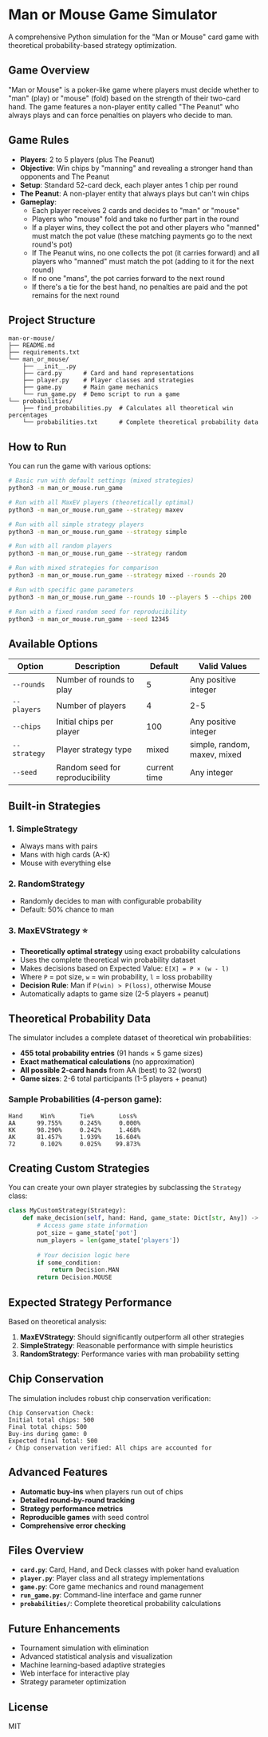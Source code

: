 # Man or Mouse Game Simulator

A comprehensive Python simulation for the "Man or Mouse" card game with theoretical probability-based strategy optimization.

## Game Overview

"Man or Mouse" is a poker-like game where players must decide whether to "man" (play) or "mouse" (fold) based on the strength of their two-card hand. The game features a non-player entity called "The Peanut" who always plays and can force penalties on players who decide to man.

## Game Rules

- **Players**: 2 to 5 players (plus The Peanut)
- **Objective**: Win chips by "manning" and revealing a stronger hand than opponents and The Peanut
- **Setup**: Standard 52-card deck, each player antes 1 chip per round
- **The Peanut**: A non-player entity that always plays but can't win chips
- **Gameplay**: 
  - Each player receives 2 cards and decides to "man" or "mouse"
  - Players who "mouse" fold and take no further part in the round
  - If a player wins, they collect the pot and other players who "manned" must match the pot value (these matching payments go to the next round's pot)
  - If The Peanut wins, no one collects the pot (it carries forward) and all players who "manned" must match the pot (adding to it for the next round)
  - If no one "mans", the pot carries forward to the next round
  - If there's a tie for the best hand, no penalties are paid and the pot remains for the next round

## Project Structure

```
man-or-mouse/
├── README.md
├── requirements.txt
└── man_or_mouse/
    ├── __init__.py
    ├── card.py      # Card and hand representations
    ├── player.py    # Player classes and strategies
    ├── game.py      # Main game mechanics
    └── run_game.py  # Demo script to run a game
└── probabilities/
    ├── find_probabilities.py  # Calculates all theoretical win percentages
    └── probabilities.txt      # Complete theoretical probability data
```

## How to Run

You can run the game with various options:

```bash
# Basic run with default settings (mixed strategies)
python3 -m man_or_mouse.run_game

# Run with all MaxEV players (theoretically optimal)
python3 -m man_or_mouse.run_game --strategy maxev

# Run with all simple strategy players
python3 -m man_or_mouse.run_game --strategy simple

# Run with all random players
python3 -m man_or_mouse.run_game --strategy random

# Run with mixed strategies for comparison
python3 -m man_or_mouse.run_game --strategy mixed --rounds 20

# Run with specific game parameters
python3 -m man_or_mouse.run_game --rounds 10 --players 5 --chips 200

# Run with a fixed random seed for reproducibility
python3 -m man_or_mouse.run_game --seed 12345
```

## Available Options

| Option | Description | Default | Valid Values |
|--------|-------------|---------|--------------|
| `--rounds` | Number of rounds to play | 5 | Any positive integer |
| `--players` | Number of players | 4 | 2-5 |
| `--chips` | Initial chips per player | 100 | Any positive integer |
| `--strategy` | Player strategy type | mixed | simple, random, maxev, mixed |
| `--seed` | Random seed for reproducibility | current time | Any integer |

## Built-in Strategies

### 1. **SimpleStrategy**
- Always mans with pairs
- Mans with high cards (A-K)
- Mouse with everything else

### 2. **RandomStrategy**
- Randomly decides to man with configurable probability
- Default: 50% chance to man

### 3. **MaxEVStrategy** ⭐
- **Theoretically optimal strategy** using exact probability calculations
- Uses the complete theoretical win probability dataset
- Makes decisions based on Expected Value: `E[X] = P × (w - l)`
- Where `P` = pot size, `w` = win probability, `l` = loss probability
- **Decision Rule**: Man if `P(win) > P(loss)`, otherwise Mouse
- Automatically adapts to game size (2-5 players + peanut)

## Theoretical Probability Data

The simulator includes a complete dataset of theoretical win probabilities:

- **455 total probability entries** (91 hands × 5 game sizes)
- **Exact mathematical calculations** (no approximation)
- **All possible 2-card hands** from AA (best) to 32 (worst)
- **Game sizes**: 2-6 total participants (1-5 players + peanut)

### Sample Probabilities (4-person game):
```
Hand     Win%       Tie%       Loss%
AA      99.755%     0.245%     0.000%
KK      98.290%     0.242%     1.468%
AK      81.457%     1.939%    16.604%
72       0.102%     0.025%    99.873%
```

## Creating Custom Strategies

You can create your own player strategies by subclassing the `Strategy` class:

```python
class MyCustomStrategy(Strategy):
    def make_decision(self, hand: Hand, game_state: Dict[str, Any]) -> Decision:
        # Access game state information
        pot_size = game_state['pot']
        num_players = len(game_state['players'])
        
        # Your decision logic here
        if some_condition:
            return Decision.MAN
        return Decision.MOUSE
```



## Expected Strategy Performance

Based on theoretical analysis:

1. **MaxEVStrategy**: Should significantly outperform all other strategies
2. **SimpleStrategy**: Reasonable performance with simple heuristics
3. **RandomStrategy**: Performance varies with man probability setting

## Chip Conservation

The simulation includes robust chip conservation verification:

```
Chip Conservation Check:
Initial total chips: 500
Final total chips: 500
Buy-ins during game: 0
Expected final total: 500
✓ Chip conservation verified: All chips are accounted for
```

## Advanced Features

- **Automatic buy-ins** when players run out of chips
- **Detailed round-by-round tracking**
- **Strategy performance metrics**
- **Reproducible games** with seed control
- **Comprehensive error checking**

## Files Overview

- **`card.py`**: Card, Hand, and Deck classes with poker hand evaluation
- **`player.py`**: Player class and all strategy implementations
- **`game.py`**: Core game mechanics and round management
- **`run_game.py`**: Command-line interface and game runner
- **`probabilities/`**: Complete theoretical probability calculations

## Future Enhancements

- Tournament simulation with elimination
- Advanced statistical analysis and visualization
- Machine learning-based adaptive strategies
- Web interface for interactive play
- Strategy parameter optimization

## License

MIT